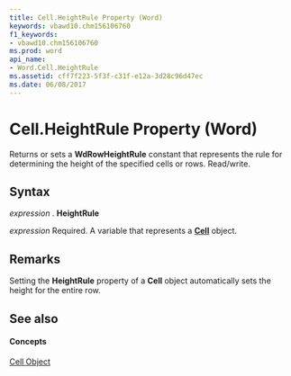 ```yaml
---
title: Cell.HeightRule Property (Word)
keywords: vbawd10.chm156106760
f1_keywords:
- vbawd10.chm156106760
ms.prod: word
api_name:
- Word.Cell.HeightRule
ms.assetid: cff7f223-5f3f-c31f-e12a-3d28c96d47ec
ms.date: 06/08/2017
---
```



# Cell.HeightRule Property (Word)

Returns or sets a  **WdRowHeightRule** constant that represents the rule for determining the height of the specified cells or rows. Read/write.


## Syntax

 _expression_ . **HeightRule**

 _expression_ Required. A variable that represents a **[Cell](cell-object-word.md)** object.


## Remarks

Setting the  **HeightRule** property of a **Cell** object automatically sets the height for the entire row.


## See also


#### Concepts


[Cell Object](cell-object-word.md)


